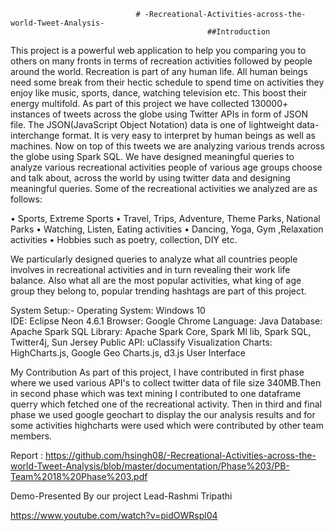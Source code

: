                                # -Recreational-Activities-across-the-world-Tweet-Analysis-
                                                ##Introduction
       
This project is a powerful web application to help you comparing you to others on many fronts in terms of recreation activities followed by people around the world. Recreation is part of any human life. All human beings need some break from their hectic schedule to spend time on activities they enjoy like music, sports, dance, watching television etc. This boost their energy multifold.
As part of this project we have collected 130000+ instances of tweets across the globe using Twitter APIs in form of JSON file. The JSON(JavaScript Object Notation) data is one of lightweight data-interchange format. It is very easy to interpret by human beings as well as machines.
Now on top of this tweets we are analyzing various trends across the globe using Spark SQL. We have designed meaningful queries to analyze various recreational activities people of various age groups choose and talk about, across the world by using twitter data and designing meaningful queries.
Some of the recreational activities we analyzed are as follows:

•	Sports, Extreme Sports •	Travel, Trips, Adventure, Theme Parks, National Parks •	Watching, Listen, Eating activities •	Dancing, Yoga, Gym ,Relaxation activities •	Hobbies such as poetry, collection, DIY etc.

We particularly designed queries to analyze what all countries people involves in recreational activities and in turn revealing their work life balance. Also what all are the most popular activities, what king of age group they belong to, popular trending hashtags are part of this project.

System Setup:-
Operating System: Windows 10	
IDE: Eclipse Neon 4.6.1
Browser: Google Chrome
Language: Java
Database: Apache Spark SQL
Library: Apache Spark Core, Spark Ml lib, Spark SQL, Twitter4j, Sun Jersey
Public API: uClassify
Visualization Charts: HighCharts.js, Google Geo Charts.js, d3.js
User Interface

My Contribution
As part of this project, I have contributed in first phase where we used various API's to collect twitter data of file size 340MB.Then in second phase which was text mining I contributed to one dataframe querry which fetched one of the recreational activity. Then in third and final phase we used google geochart to display the our analysis results and for some activities highcharts were used which were contributed by other team members.


Report :
https://github.com/hsingh08/-Recreational-Activities-across-the-world-Tweet-Analysis/blob/master/documentation/Phase%203/PB-Team%2018%20Phase%203.pdf



Demo-Presented By our project Lead-Rashmi Tripathi

https://www.youtube.com/watch?v=pidOWRspl04
